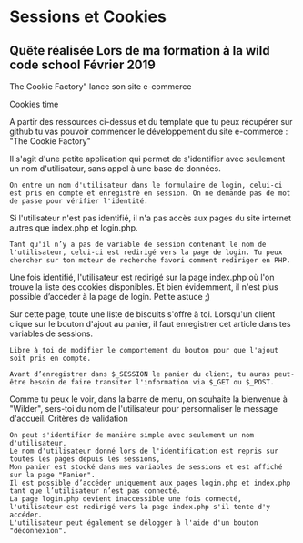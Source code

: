 # Sessions et Cookies

## Quête réalisée Lors de ma formation à la wild code school Février 2019

The Cookie Factory" lance son site e-commerce

Cookies time

A partir des ressources ci-dessus et du template que tu peux récupérer sur github tu vas pouvoir commencer le développement du site e-commerce : "The Cookie Factory"

Il s'agit d'une petite application qui permet de s'identifier avec seulement un nom d'utilisateur, sans appel à une base de données.

    On entre un nom d'utilisateur dans le formulaire de login, celui-ci est pris en compte et enregistré en session. On ne demande pas de mot de passe pour vérifier l'identité.

Si l'utilisateur n'est pas identifié, il n'a pas accès aux pages du site internet autres que index.php et login.php.

    Tant qu'il n’y a pas de variable de session contenant le nom de l'utilisateur, celui-ci est redirigé vers la page de login. Tu peux chercher sur ton moteur de recherche favori comment rediriger en PHP.

Une fois identifié, l'utilisateur est redirigé sur la page index.php où l'on trouve la liste des cookies disponibles. Et bien évidemment, il n'est plus possible d’accéder à la page de login. Petite astuce ;)

Sur cette page, toute une liste de biscuits s'offre à toi. Lorsqu'un client clique sur le bouton d'ajout au panier, il faut enregistrer cet article dans tes variables de sessions.

    Libre à toi de modifier le comportement du bouton pour que l'ajout soit pris en compte.

    Avant d’enregistrer dans $_SESSION le panier du client, tu auras peut-être besoin de faire transiter l'information via $_GET ou $_POST.

Comme tu peux le voir, dans la barre de menu, on souhaite la bienvenue à "Wilder", sers-toi du nom de l'utilisateur pour personnaliser le message d'accueil.
Critères de validation

    On peut s'identifier de manière simple avec seulement un nom d'utilisateur,
    Le nom d'utilisateur donné lors de l'identification est repris sur toutes les pages depuis les sessions,
    Mon panier est stocké dans mes variables de sessions et est affiché sur la page "Panier".
    Il est possible d’accéder uniquement aux pages login.php et index.php tant que l’utilisateur n’est pas connecté.
    La page login.php devient inaccessible une fois connecté, l'utilisateur est redirigé vers la page index.php s'il tente d'y accéder.
    L'utilisateur peut également se délogger à l'aide d'un bouton "déconnexion".

